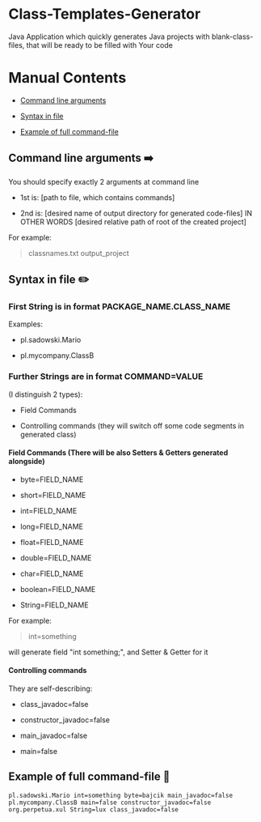 # Class-Templates-Generator
Java Application which quickly generates Java projects with blank-class-files, that will be ready to be filled with Your code

# Manual Contents
* [Command line arguments](#command-line-arguments)

* [Syntax in file](#syntax-in-file)

* [Example of full command-file](#example-of-full-command-file)

## Command line arguments :arrow_right:

You should specify exactly 2 arguments at command line

* 1st is: [path to file, which contains commands]

* 2nd is: [desired name of output directory for generated code-files] IN OTHER WORDS [desired relative path of root of the created project]

For example:

> classnames.txt output_project

## Syntax in file :pencil2:

### First String is in format PACKAGE_NAME.CLASS_NAME
Examples:

* pl.sadowski.Mario

* pl.mycompany.ClassB
  
### Further Strings are in format COMMAND=VALUE 
(I distinguish 2 types):

* Field Commands 

* Controlling commands (they will switch off some code segments in generated class)

#### Field Commands (There will be also Setters & Getters generated alongside)

* byte=FIELD_NAME

* short=FIELD_NAME 

* int=FIELD_NAME

* long=FIELD_NAME 

* float=FIELD_NAME 

* double=FIELD_NAME   

* char=FIELD_NAME

* boolean=FIELD_NAME

* String=FIELD_NAME

For example: 


> int=something 

will generate field "int something;", and Setter & Getter for it

#### Controlling commands
They are self-describing:

* class_javadoc=false 

* constructor_javadoc=false

* main_javadoc=false 

* main=false

## Example of full command-file :memo:

```
pl.sadowski.Mario int=something byte=bajcik main_javadoc=false
pl.mycompany.ClassB main=false constructor_javadoc=false
org.perpetua.xul String=lux class_javadoc=false
```
